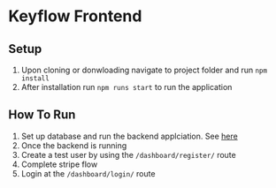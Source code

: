 # Keyflow Frontend

## Setup
1. Upon cloning or donwloading navigate to project folder and run `npm install`
2. After installation run `npm runs start` to run the application

 ## How To Run  
1. Set up database and run the backend applciation. See [here](https://github.com/kunle97/keyflow-backend)
2. Once the backend is running
3. Create a test user by using the `/dashboard/register/` route
4. Complete stripe flow
5. Login at the   `/dashboard/login/` route
